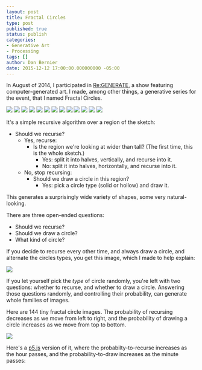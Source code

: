 ```yaml
---
layout: post
title: Fractal Circles
type: post
published: true
status: publish
categories:
- Generative Art
- Processing
tags: []
author: Dan Bernier
date: 2015-12-12 17:00:00.000000000 -05:00
---
```


In August of 2014, I participated in [Re:GENERATE](http://grovenewhaven.com/art-of-code-regenerate/), a show featuring computer-generated art. I made, among other things, a generative series for the event, that I named Fractal Circles.

<div class='gallery'>
  <img src="{{ site.baseurl }}/assets/2015/12/02.png" />
  <img src="{{ site.baseurl }}/assets/2015/12/03.png" />
  <img src="{{ site.baseurl }}/assets/2015/12/04.png" />
  <img src="{{ site.baseurl }}/assets/2015/12/05.png" />
  <img src="{{ site.baseurl }}/assets/2015/12/06.png" />
  <img src="{{ site.baseurl }}/assets/2015/12/07.png" />
  <img src="{{ site.baseurl }}/assets/2015/12/08.png" />
  <img src="{{ site.baseurl }}/assets/2015/12/09.png" />
  <img src="{{ site.baseurl }}/assets/2015/12/10.png" />
  <img src="{{ site.baseurl }}/assets/2015/12/11.png" />
  <img src="{{ site.baseurl }}/assets/2015/12/12.png" />
  <img src="{{ site.baseurl }}/assets/2015/12/13.png" />
  <img src="{{ site.baseurl }}/assets/2015/12/14.png" />
</div>

It's a simple recursive algorithm over a region of the sketch:

* Should we recurse?
  * Yes, recurse:
    * Is the region we're looking at wider than tall? (The first time, this is the whole sketch.)
      * Yes: split it into halves, vertically, and recurse into it.
      * No: split it into halves, horizontally, and recurse into it.
  * No, stop recursing:
    * Should we draw a circle in this region?
      * Yes: pick a circle type (solid or hollow) and draw it.

This generates a surprisingly wide variety of shapes, some very natural-looking. 

There are three open-ended questions: 

* Should we recurse?
* Should we draw a circle?
* What kind of circle?

If you decide to recurse every other time, and always draw a circle, and alternate the circles types, you get this image, which I made to help explain:

<img src="{{ site.baseurl }}/assets/2015/12/explanation.png" />

If you let yourself pick the _type_ of circle randomly, you're left with two questions: whether to recurse, and whether to draw a circle. Answering those questions randomly, and controlling their probability, can generate whole families of images. 

Here are 144 tiny fractal circle images. The probability of recursing decreases as we move from left to right, and the probability of drawing a circle increases as we move from top to bottom.

<img src="{{ site.baseurl }}/assets/2015/12/orthogonalities.png" class='box-shadow' />



Here's a [p5.js](http://p5js.org/) version of it, where the probabilty-to-recurse increases as the hour passes, and the probability-to-draw increases as the minute passes:

<div id='sketchHolder' class='box-shadow'></div>

<script id='sketchSource'>
function Circle(sizePercent) {
  this.strokeWeightPercentOfSize = sizePercent;

  this.draw = function(top, left, size) {
    var halfSize = size * 0.5;
    var centerX = top + halfSize;
    var centerY = left + halfSize;
    var outerSize = size * 0.95;
    var innerSize = size * (1-this.strokeWeightPercentOfSize);
    
    ellipseMode(CENTER);
    fill(0);
    ellipse(centerX, centerY, outerSize, outerSize);
    fill(255);
    ellipse(centerX, centerY, innerSize, innerSize);
  }
}

function setup() {
  createCanvas(680, 720);
  $('#sketchHolder').append($('#defaultCanvas0'));

  noStroke();
  frameRate(2);
};

function draw() {
  pStopRecursing = norm(minute(), 0, 59); //0.35;
  pDrawACircle = norm(second(), 0, 59); // 0.15;

  background(255);
  recurse(20, 20, 680-40, 680-40);

  fill(0);
  textAlign(CENTER);
  text("Current time: " + nf(hour(), 2) + ":" + nf(minute(), 2) + ":" + nf(second(), 2), width/2, height-60);
  text("Chance of drawing: " + second() + "/60 = " + nf(pDrawACircle, 1, 3), width/2, height-40);
  text("Chance of recursing: " + minute() + "/60 = " + nf(pStopRecursing, 1, 3), width/2, height-20);
};

var pickACircle = (function() {
  var thin = new Circle(0.15);
  var thick = new Circle(1 - (0.85 * 0.5));
  var solid = new Circle(1);
  var choices = [thick, solid];

  return function() {
    return choices[floor(random(choices.length))];
  }
})();

var pStopRecursing = 0.35;
var pDrawACircle = 0.15;

function recurse(left, top, right, bottom) {
  var minSize = 12;
  var wide = right - left;
  var high = bottom - top;
  
  if (random(1) < pStopRecursing || wide < minSize || high < minSize) {
    if (random(1) < pDrawACircle) {
      pickACircle().draw(left, top, wide);
    }
  } 
  else {
    if (wide >= high) {
      var middle = (right + left) * 0.5;
      recurse(left, top, middle, bottom);
      recurse(middle, top, right, bottom);
    } else {
      var middle = (top + bottom) * 0.5;
      recurse(left, top, right, middle);
      recurse(left, middle, right, bottom);
    }
  }
}
</script>
